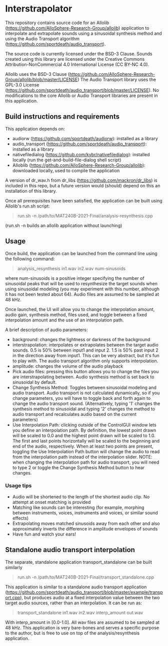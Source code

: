 # Interstrapolator

This repository contains source code for an Allolib (https://github.com/AlloSphere-Research-Group/allolib) application to 
interpolate and extrapolate sounds using a sinusoidal synthesis method and using the Audio Transport algorithm  (https://github.com/sportdeath/audio_transport).

The source code is currently licensed under the BSD-3 Clause. Sounds created using this library are licensed
under the Creative Commons Attribution-NonCommercial 4.0 International License (CC BY-NC 4.0).

Allolib uses the BSD-3 Clause (https://github.com/AlloSphere-Research-Group/allolib/blob/master/LICENSE)
The Audio Transport library uses the GPL-3.0 License (https://github.com/sportdeath/audio_transport/blob/master/LICENSE).
No modifications to the core Allolib or Audio Transport libraries are present in this application.

## Build instructions and requirements

This application depends on:
- audiorw (https://github.com/sportdeath/audiorw): installed as a library 
- audio_transport (https://github.com/sportdeath/audio_transport): installed as a library
- nativefiledialog (https://github.com/kybr/nativefiledialog): installed locally (run the get-and-build-file-dialog shell script)
- Alloblib (https://github.com/AlloSphere-Research-Group/allolib): downloaded locally, used to compile the application

A version of dr_wav.h from dr_libs (https://github.com/mackron/dr_libs) is included in this repo, but a future version would (should)
depend on this an installation of this library.

Once all prerequisites have been satisfied, the application can be built using Allolib's run.sh script:

> run.sh -n /path/to/MAT240B-2021-Final/analysis-resynthesis.cpp

(run.sh -n builds an allolib application without launching)


## Usage

Once build, the application can be launched from the command line using the following command:

> analysis_resynthesis in1.wav in2.wav num-sinusoids

where num-sinusoids is a positive integer specifying the number of sinusoidal peaks that will be used to resynthesize the target sounds
when using sinusoidal modeling (you may experiment with this number, although it has not been tested about 64). Audio files are assumed to be
sampled at 48 kHz.

Once launched, the UI will allow you to change the interpolation amount, audio gain, synthesis method, files used, and toggle between
a fixed interpolation amount and the use of an interpolation path.

A brief description of audio parameters:
- background: changes the lightness or darkness of the background
- interstrapolation: interpolates or extrapolates between the target audio sounds. 0.5 is 50% between input1 and input 2. 1.5 is 50% past input 2 in the direction away from input1. This can be very abstract, but it's fun to play with. The audio transport algorithm only supports interpolation.
- amplitude: changes the volume of the audio playback
- Pick audio files: pressing this button allows you to change the files you are interstrapolating between. Audio synthesis method is set back to sinusoidal by default.
- Change Synthesis Method: Toggles between sinusoidal modeling and audio transport. Audio transport is not calculated dynamically, so if you change parameters, you will have to toggle back and forth again to change the audio transport sound. (Alternatively, typing '1' changes the synthesis method to sinusoidal and typing '2' changes the method to audio transport and recalculates audio based on the current parameters)
- Use Interpolation Path: clicking outside of the ControlGUI window lets you define an interpolation path. By definition, the lowest point drawn will be scaled to 0.0 and the highest point drawn will be scaled to 1.0. The first and last points horizontally will be scaled to the beginning and end of the audio, respectively. When at least two points are present, toggling the Use Interpolation Path button will change the audio to read from the interpolation path instead of the interpolation slider. NOTE: when changing the interpolation path for audio transport, you will need to type 2 or toggle the Change Synthesis Method button to hear changes.

### Usage tips

- Audio will be shortened to the length of the shortest audio clip. No attempt at onset matching is provided
- Matching like sounds can be interesting (for example, morphing between instruments, voices, instruments and voices, or similar sound effects)
- Extrapolating moves matched sinusoids away from each other and also approximately inverts the difference in amplitude envelopes of sounds
- Have fun and watch your ears!

## Standalone audio transport interpolation

The separate, standalone application transport_standalone can be built similarly

> run.sh -n /path/to/MAT240B-2021-Final/transport_standalone.cpp

This application is similar to a standalone audio transport application (https://github.com/sportdeath/audio_transport/blob/master/example/transport.cpp), but produces audio at a fixed interpolation value between the two target audio sources, rather than an interpolation. It can be run as:

> transport_standalone in1.wav in2.wav interp_amount out.wav

With interp_amount in [0.0-1.0]. All wav files are assumed to be sampled at 48 kHz. This application is very bare-bones and serves a specific purpose to the author, but is free to use on top of the analysis/resynthesis application.
